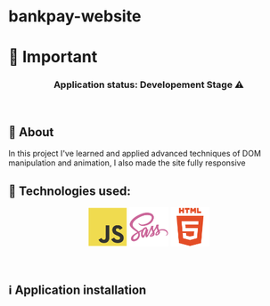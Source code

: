 # bankpay-website

# 👀 Important

<!-- :key: <p> take a look ✔️ https://fadayopaul.github.io/Bankist-website/ </p> -->
<h3 align="center"> 
	Application status: Developement Stage ⚠️
</h3>
<br>

## 📓 About

In this project I've learned and applied advanced techniques of DOM manipulation and animation, I also made the site fully responsive

<!-- ## :star: Features
- [x] Search bar
- [x] Movie details
- [x] AOS animation
 -->

## :rocket: Technologies used:

<p align="center">
  <img src="https://github.com/devicons/devicon/blob/master/icons/javascript/javascript-original.svg" alt="javascript" width="70" height="70"/>
	<img src="https://github.com/devicons/devicon/blob/master/icons/sass/sass-original.svg" alt="sass" width="70" height="70"/>
	<img src="https://github.com/devicons/devicon/blob/master/icons/html5/html5-plain-wordmark.svg" alt="html5"  width="70" height="70"/>
</p>

<br>

## :information_source: Application installation

<!-- - `https://github.com/fadayopaul/Bankist-website.git` to clone the repository -->
<br>
